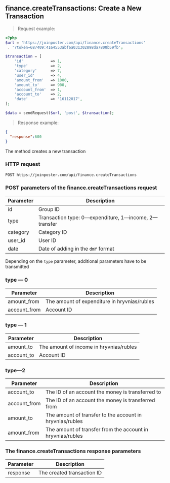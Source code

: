 ## finance.createTransactions: Create a New Transaction

> Request example:

```php
<?php
$url = 'https://joinposter.com/api/finance.createTransactions'
 . '?token=687409:4164553abf6a031302898da7800b59fb';

$transaction = [
    'id'            => 1,
    'type'          => 2,
    'category'      => 7,
    'user_id'       => 4,
    'amount_from'   => 1000,
    'amount_to'     => 900,
    'account_from'  => 1,
    'account_to'    => 2,
    'date'          => '16112017',
];

$data = sendRequest($url, 'post', $transaction);

```

> Response example:

```json
{
  "response":600
}
```

The method creates a new transaction

### HTTP request

`POST https://joinposter.com/api/finance.createTransactions`

### POST parameters of the finance.createTransactions request

Parameter | Description
--------- | -----------
id | Group ID
type | Transaction type: 0—expenditure, 1—income, 2—transfer
category | Category ID
user_id | User ID
date | Date of adding in the `dmY` format

Depending on the `type` parameter, additional parameters have to be transmitted

### type — 0

Parameter | Description
--------- | -----------
amount_from | The amount of expenditure in hryvnias/rubles
account_from | Account ID

### type — 1

Parameter | Description
--------- | -----------
amount_to | The amount of income in hryvnias/rubles
account_to | Account ID

### type—2

Parameter | Description
--------- | -----------
account_to | The ID of an account the money is transferred to
account_from | The ID of an account the money is transferred from
amount_to | The amount of transfer to the account in hryvnias/rubles
amount_from | The amount of transfer from the account in hryvnias/rubles

### The finance.createTransactions response parameters

Parameter | Description
--------- | -----------
response | The created transaction ID

